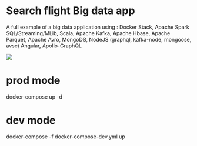 # Search flight Big data app

A full example of a big data application using : Docker Stack, Apache Spark SQL/Streaming/MLib, Scala, Apache Kafka, Apache Hbase, Apache Parquet, Apache Avro, MongoDB, NodeJS (graphql, kafka-node, mongoose, avsc) Angular, Apollo-GraphQL

<img src='https://image.ibb.co/gWkqc6/search_flight.png'/>

# prod mode
docker-compose up -d

# dev mode 
docker-compose -f docker-compose-dev.yml up
